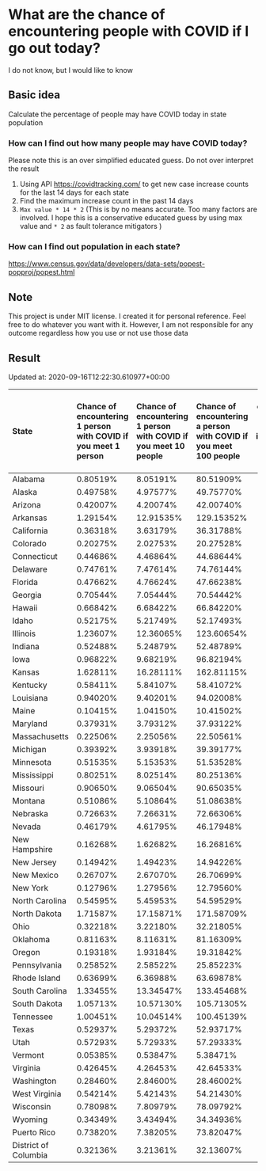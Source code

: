 # What are the chance of encountering people with COVID if I go out today?
I do not know, but I would like to know

## Basic idea
Calculate the percentage of people may have COVID today in state population

### How can I find out how many people may have COVID today?
Please note this is an over simplified educated guess. Do not over interpret the result 
1. Using API https://covidtracking.com/ to get new case increase counts for the last 14 days for each state
2. Find the maximum increase count in the past 14 days
3. `Max value * 14 * 2` (This is by no means accurate. Too many factors are involved. I hope this is a conservative educated guess by using max value and `* 2` as fault tolerance mitigators ) 

### How can I find out population in each state?
https://www.census.gov/data/developers/data-sets/popest-popproj/popest.html

## Note
This project is under MIT license. I created it for personal reference. Feel free to do whatever you want with it. However, I am not responsible for any outcome regardless how you use or not use those data 

## Result

 Updated at: 2020-09-16T12:22:30.610977+00:00

| State                | Chance of encountering 1 person with COVID if you meet 1 person   | Chance of encountering 1 person with COVID if you meet 10 people   | Chance of encountering a person with COVID if you meet 100 people   |   Max count of new case increase in the past 14 days |   Estimated people count with COVID |
|:---------------------|:------------------------------------------------------------------|:-------------------------------------------------------------------|:--------------------------------------------------------------------|-----------------------------------------------------:|------------------------------------:|
| Alabama              | 0.80519%                                                          | 8.05191%                                                           | 80.51909%                                                           |                                                 1410 |                               39480 |
| Alaska               | 0.49758%                                                          | 4.97577%                                                           | 49.75770%                                                           |                                                  130 |                                3640 |
| Arizona              | 0.42007%                                                          | 4.20074%                                                           | 42.00740%                                                           |                                                 1092 |                               30576 |
| Arkansas             | 1.29154%                                                          | 12.91535%                                                          | 129.15352%                                                          |                                                 1392 |                               38976 |
| California           | 0.36318%                                                          | 3.63179%                                                           | 36.31788%                                                           |                                                 5125 |                              143500 |
| Colorado             | 0.20275%                                                          | 2.02753%                                                           | 20.27528%                                                           |                                                  417 |                               11676 |
| Connecticut          | 0.44686%                                                          | 4.46864%                                                           | 44.68644%                                                           |                                                  569 |                               15932 |
| Delaware             | 0.74761%                                                          | 7.47614%                                                           | 74.76144%                                                           |                                                  260 |                                7280 |
| Florida              | 0.47662%                                                          | 4.76624%                                                           | 47.66238%                                                           |                                                 3656 |                              102368 |
| Georgia              | 0.70544%                                                          | 7.05444%                                                           | 70.54442%                                                           |                                                 2675 |                               74900 |
| Hawaii               | 0.66842%                                                          | 6.68422%                                                           | 66.84220%                                                           |                                                  338 |                                9464 |
| Idaho                | 0.52175%                                                          | 5.21749%                                                           | 52.17493%                                                           |                                                  333 |                                9324 |
| Illinois             | 1.23607%                                                          | 12.36065%                                                          | 123.60654%                                                          |                                                 5594 |                              156632 |
| Indiana              | 0.52488%                                                          | 5.24879%                                                           | 52.48789%                                                           |                                                 1262 |                               35336 |
| Iowa                 | 0.96822%                                                          | 9.68219%                                                           | 96.82194%                                                           |                                                 1091 |                               30548 |
| Kansas               | 1.62811%                                                          | 16.28111%                                                          | 162.81115%                                                          |                                                 1694 |                               47432 |
| Kentucky             | 0.58411%                                                          | 5.84107%                                                           | 58.41072%                                                           |                                                  932 |                               26096 |
| Louisiana            | 0.94020%                                                          | 9.40201%                                                           | 94.02008%                                                           |                                                 1561 |                               43708 |
| Maine                | 0.10415%                                                          | 1.04150%                                                           | 10.41502%                                                           |                                                   50 |                                1400 |
| Maryland             | 0.37931%                                                          | 3.79312%                                                           | 37.93122%                                                           |                                                  819 |                               22932 |
| Massachusetts        | 0.22506%                                                          | 2.25056%                                                           | 22.50561%                                                           |                                                  554 |                               15512 |
| Michigan             | 0.39392%                                                          | 3.93918%                                                           | 39.39177%                                                           |                                                 1405 |                               39340 |
| Minnesota            | 0.51535%                                                          | 5.15353%                                                           | 51.53528%                                                           |                                                 1038 |                               29064 |
| Mississippi          | 0.80251%                                                          | 8.02514%                                                           | 80.25136%                                                           |                                                  853 |                               23884 |
| Missouri             | 0.90650%                                                          | 9.06504%                                                           | 90.65035%                                                           |                                                 1987 |                               55636 |
| Montana              | 0.51086%                                                          | 5.10864%                                                           | 51.08638%                                                           |                                                  195 |                                5460 |
| Nebraska             | 0.72663%                                                          | 7.26631%                                                           | 72.66306%                                                           |                                                  502 |                               14056 |
| Nevada               | 0.46179%                                                          | 4.61795%                                                           | 46.17948%                                                           |                                                  508 |                               14224 |
| New Hampshire        | 0.16268%                                                          | 1.62682%                                                           | 16.26816%                                                           |                                                   79 |                                2212 |
| New Jersey           | 0.14942%                                                          | 1.49423%                                                           | 14.94226%                                                           |                                                  474 |                               13272 |
| New Mexico           | 0.26707%                                                          | 2.67070%                                                           | 26.70699%                                                           |                                                  200 |                                5600 |
| New York             | 0.12796%                                                          | 1.27956%                                                           | 12.79560%                                                           |                                                  889 |                               24892 |
| North Carolina       | 0.54595%                                                          | 5.45953%                                                           | 54.59529%                                                           |                                                 2045 |                               57260 |
| North Dakota         | 1.71587%                                                          | 17.15871%                                                          | 171.58709%                                                          |                                                  467 |                               13076 |
| Ohio                 | 0.32218%                                                          | 3.22180%                                                           | 32.21805%                                                           |                                                 1345 |                               37660 |
| Oklahoma             | 0.81163%                                                          | 8.11631%                                                           | 81.16309%                                                           |                                                 1147 |                               32116 |
| Oregon               | 0.19318%                                                          | 1.93184%                                                           | 19.31842%                                                           |                                                  291 |                                8148 |
| Pennsylvania         | 0.25852%                                                          | 2.58522%                                                           | 25.85223%                                                           |                                                 1182 |                               33096 |
| Rhode Island         | 0.63699%                                                          | 6.36988%                                                           | 63.69878%                                                           |                                                  241 |                                6748 |
| South Carolina       | 1.33455%                                                          | 13.34547%                                                          | 133.45468%                                                          |                                                 2454 |                               68712 |
| South Dakota         | 1.05713%                                                          | 10.57130%                                                          | 105.71305%                                                          |                                                  334 |                                9352 |
| Tennessee            | 1.00451%                                                          | 10.04514%                                                          | 100.45139%                                                          |                                                 2450 |                               68600 |
| Texas                | 0.52937%                                                          | 5.29372%                                                           | 52.93717%                                                           |                                                 5482 |                              153496 |
| Utah                 | 0.57293%                                                          | 5.72933%                                                           | 57.29333%                                                           |                                                  656 |                               18368 |
| Vermont              | 0.05385%                                                          | 0.53847%                                                           | 5.38471%                                                            |                                                   12 |                                 336 |
| Virginia             | 0.42645%                                                          | 4.26453%                                                           | 42.64533%                                                           |                                                 1300 |                               36400 |
| Washington           | 0.28460%                                                          | 2.84600%                                                           | 28.46002%                                                           |                                                  774 |                               21672 |
| West Virginia        | 0.54214%                                                          | 5.42143%                                                           | 54.21430%                                                           |                                                  347 |                                9716 |
| Wisconsin            | 0.78098%                                                          | 7.80979%                                                           | 78.09792%                                                           |                                                 1624 |                               45472 |
| Wyoming              | 0.34349%                                                          | 3.43494%                                                           | 34.34936%                                                           |                                                   71 |                                1988 |
| Puerto Rico          | 0.73820%                                                          | 7.38205%                                                           | 73.82047%                                                           |                                                  842 |                               23576 |
| District of Columbia | 0.32136%                                                          | 3.21361%                                                           | 32.13607%                                                           |                                                   81 |                                2268 |